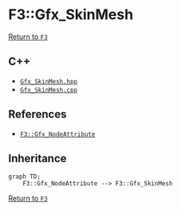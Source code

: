 # F3::Gfx_SkinMesh

[Return to `F3`](/docs/F3.md)

## C++

- [`Gfx_SkinMesh.hpp`](/c++/include/Gfx_SkinMesh.hpp)
- [`Gfx_SkinMesh.cpp`](/c++/source/Gfx_SkinMesh.cpp)

## References

- [`F3::Gfx_NodeAttribute`](/docs/F3/Gfx_NodeAttribute.md)

## Inheritance

```mermaid
graph TD;
    F3::Gfx_NodeAttribute --> F3::Gfx_SkinMesh
```

[Return to `F3`](/docs/F3.md)